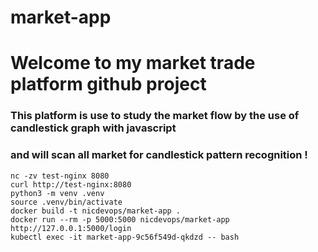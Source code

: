 # market-app


# Welcome to my market trade platform github project
### This platform is use to study the market flow by the use of candlestick graph with javascript
### and will scan all market for candlestick pattern recognition !



```
nc -zv test-nginx 8080
curl http://test-nginx:8080
python3 -m venv .venv
source .venv/bin/activate
docker build -t nicdevops/market-app .
docker run --rm -p 5000:5000 nicdevops/market-app
http://127.0.0.1:5000/login
kubectl exec -it market-app-9c56f549d-qkdzd -- bash
```